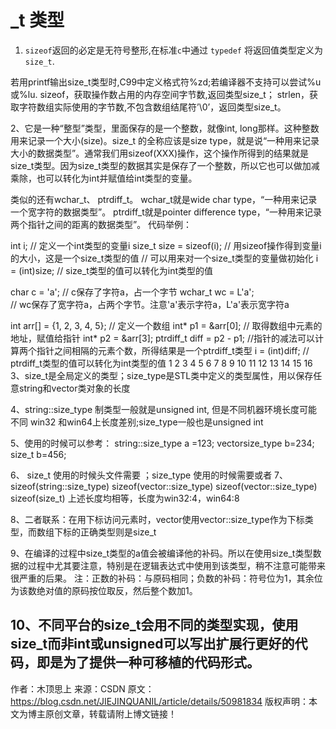 # _t 类型

1. `sizeof`返回的必定是无符号整形,在标准`c`中通过 `typedef` 将返回值类型定义为`size_t`.

若用printf输出size_t类型时,C99中定义格式符%zd;若编译器不支持可以尝试%u或%lu. 
sizeof，获取操作数占用的内存空间字节数,返回类型size_t； 
strlen，获取字符数组实际使用的字节数,不包含数组结尾符’\0’，返回类型size_t。

2、它是一种“整型”类型，里面保存的是一个整数，就像int, long那样。这种整数用来记录一个大小(size)。size_t 的全称应该是size type，就是说“一种用来记录大小的数据类型”。通常我们用sizeof(XXX)操作，这个操作所得到的结果就是size_t类型。因为size_t类型的数据其实是保存了一个整数，所以它也可以做加减乘除，也可以转化为int并赋值给int类型的变量。

类似的还有wchar_t、 ptrdiff_t。 
wchar_t就是wide char type，“一种用来记录一个宽字符的数据类型”。 
ptrdiff_t就是pointer difference type，“一种用来记录两个指针之间的距离的数据类型”。 
代码举例：

int i;                   // 定义一个int类型的变量i
size_t size = sizeof(i); 
// 用sizeof操作得到变量i的大小，这是一个size_t类型的值
// 可以用来对一个size_t类型的变量做初始化
i = (int)size;           // size_t类型的值可以转化为int类型的值

char c = 'a';       // c保存了字符a，占一个字节
wchar_t wc = L'a';  
// wc保存了宽字符a，占两个字节。注意'a'表示字符a，L'a'表示宽字符a

int arr[] = {1, 2, 3, 4, 5}; // 定义一个数组
int* p1 = &arr[0];           // 取得数组中元素的地址，赋值给指针
int* p2 = &arr[3];
ptrdiff_t diff = p2 - p1; 
//指针的减法可以计算两个指针之间相隔的元素个数，所得结果是一个ptrdiff_t类型
i = (int)diff;          // ptrdiff_t类型的值可以转化为int类型的值
1
2
3
4
5
6
7
8
9
10
11
12
13
14
15
16
3、size_t是全局定义的类型；size_type是STL类中定义的类型属性，用以保存任意string和vector类对象的长度

4、string::size_type 制类型一般就是unsigned int, 但是不同机器环境长度可能不同 win32 和win64上长度差别;size_type一般也是unsigned int

5、使用的时候可以参考： 
string::size_type a =123; 
vectorsize_type b=234; 
size_t b=456;

6、 size_t 使用的时候头文件需要 ；size_type 使用的时候需要或者 
7、 
sizeof(string::size_type) 
sizeof(vector::size_type) 
sizeof(vector::size_type) 
sizeof(size_t) 
上述长度均相等，长度为win32:4，win64:8

8、二者联系：在用下标访问元素时，vector使用vector::size_type作为下标类型，而数组下标的正确类型则是size_t

9、在编译的过程中size_t类型的a值会被编译他的补码。所以在使用size_t类型数据的过程中尤其要注意，特别是在逻辑表达式中使用到该类型，稍不注意可能带来很严重的后果。 
注：正数的补码：与原码相同；负数的补码：符号位为1，其余位为该数绝对值的原码按位取反，然后整个数加1。

10、不同平台的size_t会用不同的类型实现，使用size_t而非int或unsigned可以写出扩展行更好的代码，即是为了提供一种可移植的代码形式。
--------------------- 
作者：木顶思上 
来源：CSDN 
原文：https://blog.csdn.net/JIEJINQUANIL/article/details/50981834 
版权声明：本文为博主原创文章，转载请附上博文链接！